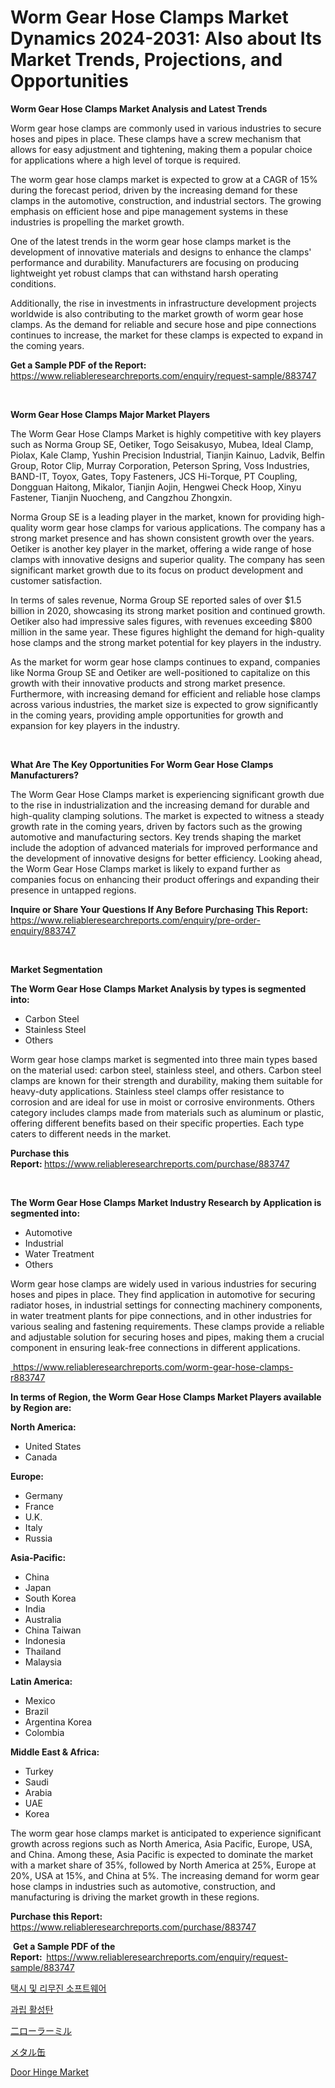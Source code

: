 <p><h1>Worm Gear Hose Clamps Market Dynamics 2024-2031: Also about Its Market Trends, Projections, and Opportunities</h1></p><p><strong>Worm Gear Hose Clamps Market Analysis and Latest Trends</strong></p>
<p><p>Worm gear hose clamps are commonly used in various industries to secure hoses and pipes in place. These clamps have a screw mechanism that allows for easy adjustment and tightening, making them a popular choice for applications where a high level of torque is required.</p><p>The worm gear hose clamps market is expected to grow at a CAGR of 15% during the forecast period, driven by the increasing demand for these clamps in the automotive, construction, and industrial sectors. The growing emphasis on efficient hose and pipe management systems in these industries is propelling the market growth.</p><p>One of the latest trends in the worm gear hose clamps market is the development of innovative materials and designs to enhance the clamps' performance and durability. Manufacturers are focusing on producing lightweight yet robust clamps that can withstand harsh operating conditions.</p><p>Additionally, the rise in investments in infrastructure development projects worldwide is also contributing to the market growth of worm gear hose clamps. As the demand for reliable and secure hose and pipe connections continues to increase, the market for these clamps is expected to expand in the coming years.</p></p>
<p><strong>Get a Sample PDF of the Report:&nbsp;</strong> <a href="https://www.reliableresearchreports.com/enquiry/request-sample/883747">https://www.reliableresearchreports.com/enquiry/request-sample/883747</a></p>
<p>&nbsp;</p>
<p><strong>Worm Gear Hose Clamps Major Market Players</strong></p>
<p><p>The Worm Gear Hose Clamps Market is highly competitive with key players such as Norma Group SE, Oetiker, Togo Seisakusyo, Mubea, Ideal Clamp, Piolax, Kale Clamp, Yushin Precision Industrial, Tianjin Kainuo, Ladvik, Belfin Group, Rotor Clip, Murray Corporation, Peterson Spring, Voss Industries, BAND-IT, Toyox, Gates, Topy Fasteners, JCS Hi-Torque, PT Coupling, Dongguan Haitong, Mikalor, Tianjin Aojin, Hengwei Check Hoop, Xinyu Fastener, Tianjin Nuocheng, and Cangzhou Zhongxin.</p><p>Norma Group SE is a leading player in the market, known for providing high-quality worm gear hose clamps for various applications. The company has a strong market presence and has shown consistent growth over the years. Oetiker is another key player in the market, offering a wide range of hose clamps with innovative designs and superior quality. The company has seen significant market growth due to its focus on product development and customer satisfaction.</p><p>In terms of sales revenue, Norma Group SE reported sales of over $1.5 billion in 2020, showcasing its strong market position and continued growth. Oetiker also had impressive sales figures, with revenues exceeding $800 million in the same year. These figures highlight the demand for high-quality hose clamps and the strong market potential for key players in the industry.</p><p>As the market for worm gear hose clamps continues to expand, companies like Norma Group SE and Oetiker are well-positioned to capitalize on this growth with their innovative products and strong market presence. Furthermore, with increasing demand for efficient and reliable hose clamps across various industries, the market size is expected to grow significantly in the coming years, providing ample opportunities for growth and expansion for key players in the industry.</p></p>
<p>&nbsp;</p>
<p><strong>What Are The Key Opportunities For Worm Gear Hose Clamps Manufacturers?</strong></p>
<p><p>The Worm Gear Hose Clamps market is experiencing significant growth due to the rise in industrialization and the increasing demand for durable and high-quality clamping solutions. The market is expected to witness a steady growth rate in the coming years, driven by factors such as the growing automotive and manufacturing sectors. Key trends shaping the market include the adoption of advanced materials for improved performance and the development of innovative designs for better efficiency. Looking ahead, the Worm Gear Hose Clamps market is likely to expand further as companies focus on enhancing their product offerings and expanding their presence in untapped regions.</p></p>
<p><strong>Inquire or Share Your Questions If Any Before Purchasing This Report:</strong> <a href="https://www.reliableresearchreports.com/enquiry/pre-order-enquiry/883747">https://www.reliableresearchreports.com/enquiry/pre-order-enquiry/883747</a></p>
<p>&nbsp;</p>
<p><strong>Market Segmentation</strong></p>
<p><strong>The Worm Gear Hose Clamps Market Analysis by types is segmented into:</strong></p>
<p><ul><li>Carbon Steel</li><li>Stainless Steel</li><li>Others</li></ul></p>
<p><p>Worm gear hose clamps market is segmented into three main types based on the material used: carbon steel, stainless steel, and others. Carbon steel clamps are known for their strength and durability, making them suitable for heavy-duty applications. Stainless steel clamps offer resistance to corrosion and are ideal for use in moist or corrosive environments. Others category includes clamps made from materials such as aluminum or plastic, offering different benefits based on their specific properties. Each type caters to different needs in the market.</p></p>
<p><strong>Purchase this Report:&nbsp;</strong><a href="https://www.reliableresearchreports.com/purchase/883747">https://www.reliableresearchreports.com/purchase/883747</a></p>
<p>&nbsp;</p>
<p><strong>The Worm Gear Hose Clamps Market Industry Research by Application is segmented into:</strong></p>
<p><ul><li>Automotive</li><li>Industrial</li><li>Water Treatment</li><li>Others</li></ul></p>
<p><p>Worm gear hose clamps are widely used in various industries for securing hoses and pipes in place. They find application in automotive for securing radiator hoses, in industrial settings for connecting machinery components, in water treatment plants for pipe connections, and in other industries for various sealing and fastening requirements. These clamps provide a reliable and adjustable solution for securing hoses and pipes, making them a crucial component in ensuring leak-free connections in different applications.</p></p>
<p><a href="https://www.reliableresearchreports.com/worm-gear-hose-clamps-r883747">&nbsp;https://www.reliableresearchreports.com/worm-gear-hose-clamps-r883747</a></p>
<p><strong>In terms of Region, the Worm Gear Hose Clamps Market Players available by Region are:</strong></p>
<p>
    <p> <strong> North America: </strong>
        <ul>
            <li>United States</li>
            <li>Canada</li>
        </ul>
        </p> 
    <p> <strong> Europe: </strong>
        <ul>
            <li>Germany</li>
            <li>France</li>
            <li>U.K.</li>
            <li>Italy</li>
            <li>Russia</li>
        </ul>
        </p> 
    <p> <strong> Asia-Pacific: </strong>
        <ul>
            <li>China</li>
            <li>Japan</li>
            <li>South Korea</li>
            <li>India</li>
            <li>Australia</li>
            <li>China Taiwan</li>
            <li>Indonesia</li>
            <li>Thailand</li>
            <li>Malaysia</li>
        </ul>
        </p> 
    <p> <strong> Latin America: </strong>
        <ul>
            <li>Mexico</li>
            <li>Brazil</li>
            <li>Argentina Korea</li>
            <li>Colombia</li>
        </ul>
        </p> 
    <p> <strong> Middle East & Africa: </strong>
        <ul>
            <li>Turkey</li>
            <li>Saudi</li>
            <li>Arabia</li>
            <li>UAE</li>
            <li>Korea</li>
        </ul>
    </p>
    </p>
<p><p>The worm gear hose clamps market is anticipated to experience significant growth across regions such as North America, Asia Pacific, Europe, USA, and China. Among these, Asia Pacific is expected to dominate the market with a market share of 35%, followed by North America at 25%, Europe at 20%, USA at 15%, and China at 5%. The increasing demand for worm gear hose clamps in industries such as automotive, construction, and manufacturing is driving the market growth in these regions.</p></p>
<p><strong>Purchase this Report: </strong><a href="https://www.reliableresearchreports.com/purchase/883747">https://www.reliableresearchreports.com/purchase/883747</a></p>
<p>&nbsp;<strong>Get a Sample PDF of the Report:&nbsp;&nbsp;</strong><a href="https://www.reliableresearchreports.com/enquiry/request-sample/883747">https://www.reliableresearchreports.com/enquiry/request-sample/883747</a></p>
<p><strong></strong></p>
<p><p><a href="https://github.com/plelbej847484502/Market-Research-Report-List-2/blob/main/1389569165789.md">택시 및 리무진 소프트웨어</a></p><p><a href="https://github.com/vseigx30c9a1j/Market-Research-Report-List-2/blob/main/8443672165790.md">과립 활성탄</a></p><p><a href="https://github.com/EstaSprer20231/Market-Research-Report-List-2/blob/main/1562543155120.md">二ローラーミル</a></p><p><a href="https://github.com/klon646/Market-Research-Report-List-1/blob/main/1307726155121.md">メタル缶</a></p><p><a href="https://github.com/bznecsdb5/Market-Research-Report-List-1/blob/main/door-hinge-market.md">Door Hinge Market</a></p></p>